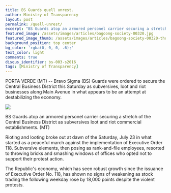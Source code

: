 ```yaml
---
title: BS Guards quell unrest.
author: Ministry of Transparency
layout: post
permalink: /quell-unrest/
excerpt: "BS Guards atop an armored personel carrier securing a stretch of the Central Business District as subversives loot and riot commercial establishments. (MT)"
featured_image: /assets/images/articles/bagoong-society-00320.jpg
featured_image_thumb: /assets/images/articles/bagoong-society-00320-thumb.jpg
background_position: top center
bg_color: 'rgba(0, 0, 0, .6);'
text_color: light
comments: true
disqus_identifier: bs-003-s2016
tags: [Ministry of Transparency]
---
```


PORTA VERDE (MT) -- Bravo Sigma (BS) Guards were ordered to secure the Central Business District this Saturday as subversives, loot and riot businesses along Main Avenue in what appears to be an attempt at destabilizing the economy.

<img src="{{ site.baseurl }}/assets/images/articles/bagoong-society-00320.jpg">
<p class="caption">BS Guards atop an armored personel carrier securing a stretch of the Central Business District as subversives loot and riot commercial establishments. (MT)</p>

Rioting and looting broke out at dawn of the Saturday, July 23 in what started as a peaceful march against the implementation of Executive Order 118. Subversive elements, then posing as rank-and-file employees, resorted to throwing bricks and smashing windows of offices who opted not to support their protest action.

The Republic's economy, which has seen robust growth since the issuance of Executive Order No. 118, has shown no signs of weakening as stock trading the following weekday rose by 18,000 points despite the violent protests.

